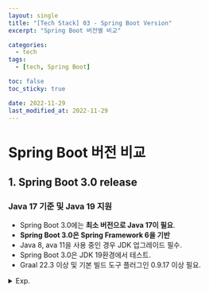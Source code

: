 ```yaml
---
layout: single
title: "[Tech Stack] 03 - Spring Boot Version"
excerpt: "Spring Boot 버전별 비교"

categories:
  - tech
tags:
  - [tech, Spring Boot]

toc: false
toc_sticky: true

date: 2022-11-29
last_modified_at: 2022-11-29
---
```

# Spring Boot 버전 비교

## 1. Spring Boot 3.0 release 
### Java 17 기준 및 Java 19 지원
- Spring Boot 3.0에는 **최소 버전으로 Java 17이 필요**. 
- **Spring Boot 3.0은 Spring Framework 6을 기반**
- Java 8, ava 11을 사용 중인 경우 JDK 업그레이드 필수.
- Spring Boot 3.0은 JDK 19환경에서 테스트.
- Graal 22.3 이상 및 기본 빌드 도구 플러그인 0.9.17 이상 필요.



<details>
  <summary>Exp.</summary>  
  <pre>

### 참조

 * [Non-Blocking(WebFlux) vs. Blocking(MVC)]( https://wowyongs.tistory.com/16 )

- END

  </pre>
</details>